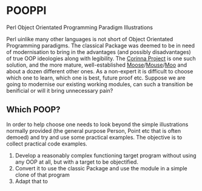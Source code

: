 # POOPPI
Perl Object Orientated Programming Paradigm Illustrations

Perl uinlike many other languages is not short of Object Orientated Programming paradigms.   The classical Package was deemed to be in need of modernisation to bring in the advantages (and possibly disadvantages) of true OOP ideologies along with legibility.  The [Corinna Project](https://github.com/Ovid/Cor/wiki) is one such solution, and the more mature, well-established [Moose](https://metacpan.org/dist/Moose/view/lib/Moose/Manual.pod)/[Mouse](https://metacpan.org/pod/Mouse)/[Moo](https://metacpan.org/pod/Moo) and about a dozen different other ones. As a non-expert  it is difficult to choose which one to learn, which one is best, future proof etc.  Suppose we are going to modernise our existing working modules, can such a transition be benificial or will it bring unnecessary pain?

## Which POOP?
In order to help choose one needs to look beyond the simple illustrations normally provided (the general purpose Person, Point etc that is often demoed)  and  try and use some practical examples.   The objective is to collect practical code examples.

1.  Develop a reasonably complex functioning target program without using any OOP at all, but with a target to be objectified.
2.  Convert it to use the classic Package  and use the module in a simple clone of that program
3.  Adapt that to 
